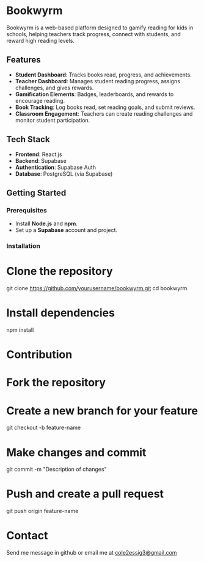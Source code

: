 # Bookwyrm

Bookwyrm is a web-based platform designed to gamify reading for kids in schools, helping teachers track progress, connect with students, and reward high reading levels.

## Features

- **Student Dashboard**: Tracks books read, progress, and achievements.
- **Teacher Dashboard**: Manages student reading progress, assigns challenges, and gives rewards.
- **Gamification Elements**: Badges, leaderboards, and rewards to encourage reading.
- **Book Tracking**: Log books read, set reading goals, and submit reviews.
- **Classroom Engagement**: Teachers can create reading challenges and monitor student participation.

## Tech Stack

- **Frontend**: React.js
- **Backend**: Supabase
- **Authentication**: Supabase Auth
- **Database**: PostgreSQL (via Supabase)

## Getting Started

### Prerequisites

- Install **Node.js** and **npm**.
- Set up a **Supabase** account and project.

### Installation

# Clone the repository

git clone https://github.com/yourusername/bookwyrm.git
cd bookwyrm

# Install dependencies

npm install

# Contribution

# Fork the repository

# Create a new branch for your feature

git checkout -b feature-name

# Make changes and commit

git commit -m "Description of changes"

# Push and create a pull request

git push origin feature-name

# Contact

Send me message in github or email me at cole2essig3@gmail.com
